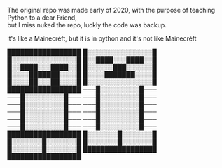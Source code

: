 The original repo was made early of 2020, with the purpose of teaching Python to a dear Friend,  
but I miss nuked the repo, luckly the code was backup.

it's like a Mainecréft, but it is in python and it's not like Mainecréft



█████████████████
█░░░░░░░░░░░░░░░█
█░░░░░░░░░░░░░░░█
█░░████░░░████░░█
█░░████░░░████░░█
█░░░░░░███░░░░░░█
█░░░░███████░░░░█
█░░░░███████░░░░█
█░░░░██░░░██░░░░█
█░░░░░░░░░░░░░░░█
█████████████████
───█░░░░░░░░░█───
───█░░░░░░░░░█───
───█░░░░░░░░░█───
───█░░░░░░░░░█───
───█░░░░░░░░░█───
───█░░░░░░░░░█───
───█░░░░░░░░░█───
───█░░░░░░░░░█───
───█░░░░░░░░░█───
───█░░░░░░░░░█───
───█░░░░░░░░░█───
█████████████████
█░░░░░░░█░░░░░░░█
█░░░░░░░█░░░░░░░█
█░░░░░░░█░░░░░░░█
█░░░░░░░█░░░░░░░█
█████████████████
█████████████████

